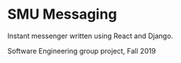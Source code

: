 # SMU Messaging
Instant messenger written using React and Django. 

Software Engineering group project, Fall 2019
